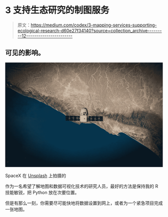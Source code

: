 # 3 支持生态研究的制图服务

> 原文：<https://medium.com/codex/3-mapping-services-supporting-ecological-research-d60e27f34140?source=collection_archive---------12----------------------->

## 可见的影响。

![](img/9fc7ba68b5b8c2207766b066bea3d8d9.png)

SpaceX 在 [Unsplash](https://unsplash.com?utm_source=medium&utm_medium=referral) 上拍摄的

作为一名希望了解地图和数据可视化技术的研究人员，最好的方法是保持我的 R 技能敏锐，把 Python 放在次要位置。

但是有那么一刻，你需要尽可能快地将数据设置到网上，或者为一个紧急项目完成一张地图。